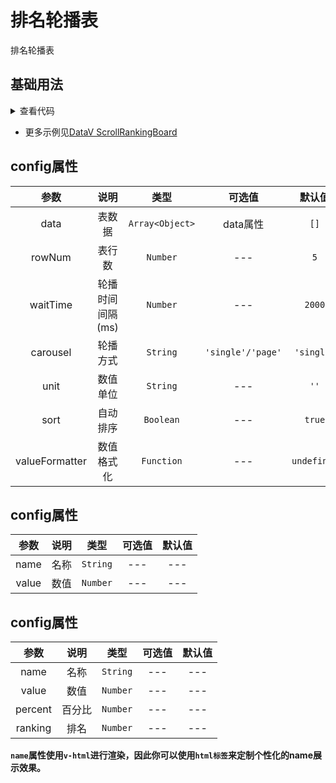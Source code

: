 <!-- 加载 demo 组件 start -->
<script setup>
import demo from './demo.vue'
</script>
<!-- 加载 demo 组件 end -->

<!-- 正文开始 -->

# 排名轮播表

排名轮播表

## 基础用法
<ClientOnly>
  <demo />
</ClientOnly>
<details>
<summary>查看代码</summary>

<<< @/Other/ScrollRankingBoard/demo.vue

</details>

- 更多示例见<a href="http://datav.jiaminghi.com/guide/scrollRankingBoard.html" target="_blank">DataV ScrollRankingBoard</a>

## config属性
参数 | 说明 | 类型 | 可选值 | 默认值
:-: | :-: | :-: | :-: | :-:
data |	表数据 |	`Array<Object>` |	data属性 |	`[]`
rowNum |	表行数 |	`Number` |	--- |	`5`
waitTime |	轮播时间间隔(ms) |	`Number` |	--- |	`2000`
carousel |	轮播方式 |	`String` |	`'single'/'page'` |	`'single'`
unit |	数值单位 |	`String` |	--- |	`''`
sort |	自动排序 |	`Boolean` |	--- |	`true`
valueFormatter |	数值格式化 |	`Function` |	--- |	`undefined`

## config属性
参数 | 说明 | 类型 | 可选值 | 默认值
:-: | :-: | :-: | :-: | :-:
name |	名称 |	`String` |	--- |	---
value |	数值 |	`Number` |	--- |	---

## config属性
参数 | 说明 | 类型 | 可选值 | 默认值
:-: | :-: | :-: | :-: | :-:
name |	名称 |	`String` |	--- |	---
value |	数值 |	`Number` |	--- |	---
percent |	百分比 |	`Number` |	--- |	---
ranking | 排名 |	`Number` |	--- |	---

**`name`属性使用`v-html`进行渲染，因此你可以使用`html标签`来定制个性化的name展示效果。**

